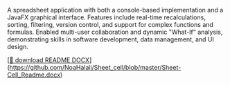 A spreadsheet application with both a console-based implementation and a JavaFX graphical interface.
Features include real-time recalculations, sorting, filtering, version control, and support for complex functions and formulas.
Enabled multi-user collaboration and dynamic "What-If" analysis, demonstrating skills in software development, data management, and UI design.

[[📄 download README DOCX](https://github.com/NoaHalali/Sheet_cell/raw/main/Sheet-Cell_Readme.docx)](https://github.com/NoaHalali/Sheet_cell/blob/master/Sheet-Cell_Readme.docx)

